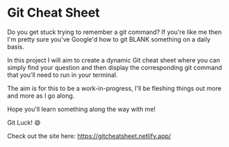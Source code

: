 # Git Cheat Sheet

Do you get stuck trying to remember a git command? If you're like me then I'm pretty sure you've Google'd how to git BLANK something on a daily basis.

In this project I will aim to create a dynamic Git cheat sheet where you can simply find your question and then display the corresponding git command that you'll need to run in your terminal.

The aim is for this to be a work-in-progress, I'll be fleshing things out more and more as I go along.

Hope you'll learn something along the way with me!

Git Luck! 😄

Check out the site here: https://gitcheatsheet.netlify.app/
